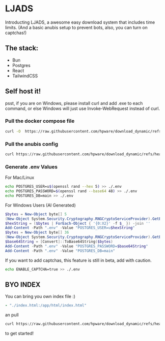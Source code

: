 # LJADS

Introducting LJADS, a awesome easy download system that includes time limits. (And a basic anubis setup to prevent bots, also, you can turn on captchas!)

## The stack:

- Bun
- Postgres
- React
- TailwindCSS

## Self host it!

psst, if you are on Windows, please install curl and add .exe to each command, or else Windows will just use Invoke-WebRequest instead of curl.

### Pull the docker compose file

```bash
curl -O  https://raw.githubusercontent.com/hpware/download_dynamic/refs/heads/master/docker-compose.yml
```

### Pull the anubis config

```bash
curl https://raw.githubusercontent.com/hpware/download_dynamic/refs/heads/master/anubis_botPolicy.yaml --output botPolicy.yaml
```

### Generate .env Values

For Mac/Linux

```bash
echo POSTGRES_USER=u$(openssl rand --hex 5) >> ./.env
echo POSTGRES_PASSWORD=$(openssl rand --base64 48) >> ./.env
echo POSTGRES_DB=main >> ./.env
```

For Windows Users (AI Generated)

```powershell
$bytes = New-Object byte[] 5
(New-Object System.Security.Cryptography.RNGCryptoServiceProvider).GetBytes($bytes)
$hexString = ($bytes | ForEach-Object { '{0:X2}' -f $_ }) -join ''
Add-Content -Path ".env" -Value "POSTGRES_USER=u$hexString"
$bytes = New-Object byte[] 36
(New-Object System.Security.Cryptography.RNGCryptoServiceProvider).GetBytes($bytes)
$base64String = [Convert]::ToBase64String($bytes)
Add-Content -Path ".env" -Value "POSTGRES_PASSWORD=$base64String"
Add-Content -Path ".env" -Value "POSTGRES_DB=main"
```

If you want to add captchas, this feature is still in beta, add with caution.

```bash
echo ENABLE_CAPTCHA=true >> ./.env
```

## BYO INDEX
You can bring you own index file :)
```yaml
- "./index.html:/app/html/index.html"
```
an pull
```bash
curl https://raw.githubusercontent.com/hpware/download_dynamic/refs/heads/master/custom_html_template.html --output index.html
```
to get started!
